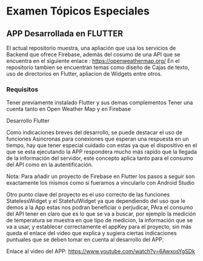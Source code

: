 # Examen Tópicos Especiales

## APP Desarrollada en FLUTTER

El actual repositorio muestra, una apliación que usa los servicios de Backend que ofrece Firebase, además del cosumo de una API que se encuentra en el siguiente enlace : https://openweathermap.org/ En el repositorio tambien se encuentran temas como diseño de Cajas de texto, uso de directorios en Flutter, apliacion de Widgets entre otros. 

### Requisitos

Tener previamente instalado Flutter y sus demas complementos
Tener una cuenta tanto en Open Weather Map y en Firebase

Desarrollo Flutter

Como indicaciones breves del desarrollo, se puede destacar el uso de funciones Asincronas para conexiones que esperan una respuesta en un tiempo, hay que tener especial cuidado con estas ya que el dispositivo en el que se esta ejecutando la APP respondera mucho más rapido que la llegada de la información del servidor, este concepto aplica tanto para el consumo del API como en la autentificación.

Nota: Para añadir un proyecto de Firebase en Flutter los pasos a seguir son exactamente los mismos como si fueramos a vincularlo con Android Studio 

Otro punto clave del proyecto es el uso correcto de las funciones StatelessWidget y el StatefulWidget ya que dependiendo del uso que le demos a la App estas nos podran beneficiar o perjudicar, PAra el consumo del API tener en claro que es lo que se va a buscar, por ejemplo la medición de temperatura se muestra en que tipo de medicion, la información que se va a usar, y establecer correctamente el appKey para el proyecto, sin más queda el enlace del video que explica y sugiera ciertas indicaciones puntuales que se deben tomar en cuenta al desarrollo del APP.



Enlace al video del APP: https://www.youtube.com/watch?v=6AwxosYgSDk
